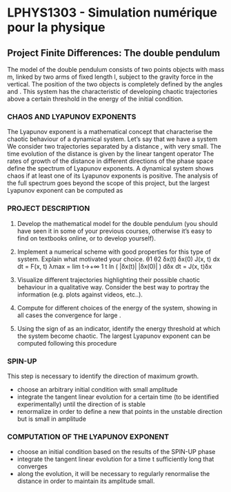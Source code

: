 # LPHYS1303 - Simulation numérique pour la physique

## Project Finite Differences: __The double pendulum__

The model of the double pendulum consists of 
two points objects with mass m, linked by two 
arms of fixed length l, subject to the gravity force 
in the vertical. The position of the two objects is 
completely defined by the angles and . 
This system has the characteristic of developing 
chaotic trajectories above a certain threshold 
in the energy of the initial condition.

### CHAOS AND LYAPUNOV EXPONENTS
The Lyapunov exponent is a mathematical concept that characterise the chaotic 
behaviour of a dynamical system. Let’s say that we have a system
We consider two trajectories separated by a 
distance , with very small. The time 
evolution of the distance is given by the linear 
tangent operator
The rates of growth of the distance in different 
directions of the phase space define the 
spectrum of Lyapunov exponents. 
A dynamical system shows chaos if at least one 
of its Lyapunov exponents is positive. The analysis of the full spectrum goes beyond the 
scope of this project, but the largest Lyapunov exponent can be computed as

### PROJECT DESCRIPTION

1) Develop the mathematical model for the double pendulum (you should have seen it in 
some of your previous courses, otherwise it’s easy to find on textbooks online, or to 
develop yourself).
2) Implement a numerical scheme with good properties for this type of system. Explain 
what motivated your choice.
θ1 θ2
δx(t) δx(0)
J(x, t)
dx
dt = F(x, t)
λmax = lim
t→+∞
1
t
ln (
|δx(t)|
|δx(0)| )
dδx
dt = J(x, t)δx

3) Visualize different trajectories highlighting their possible chaotic behaviour in a 
qualitative way. Consider the best way to portray the information (e.g. plots against 
videos, etc..).
4) Compute for different choices of the energy of the system, showing in all cases 
the convergence for large .
5) Using the sign of as an indicator, identify the energy threshold at which the 
system become chaotic.
The largest Lyapunov exponent can be computed following this procedure

### SPIN-UP

This step is necessary to identify the direction of maximum growth. 
- choose an arbitrary initial condition with small amplitude
- integrate the tangent linear evolution for a certain time (to be identified experimentally) 
until the direction of is stable
- renormalize in order to define a new that points in the unstable direction but is 
small in amplitude

### COMPUTATION OF THE LYAPUNOV EXPONENT

- choose an initial condition based on the results of the SPIN-UP phase
- integrate the tangent linear evolution for a time t sufficiently long that converges 
- along the evolution, it will be necessary to regularly renormalise the distance in order to 
maintain its amplitude small.
